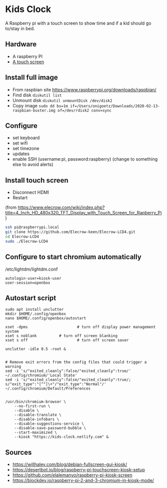 
# Kids Clock

A Raspberry pi with a touch screen to show time and if a kid should go to/stay in bed.

## Hardware

- A raspberry PI 
- [A touch screen](https://www.aliexpress.com/item/32697314519.html?spm=a2g0s.9042311.0.0.50954c4d4U5GmI)

## Install full image

- From raspbian site https://www.raspberrypi.org/downloads/raspbian/
- Find disk `diskutil list`
- Unmount disk `diskutil unmountDisk /dev/disk2`
- Copy image `sudo dd bs=1m if=/Users/onigoetz/Downloads/2020-02-13-raspbian-buster.img of=/dev/rdisk2 conv=sync`

## Configure

- set keyboard
- set wifi
- set timezone
- updates
- enable SSH (username:pi, password:raspberry) (change to something else to avoid alerts)

## Install touch screen

- Disconnect HDMI
- Restart

(from https://www.elecrow.com/wiki/index.php?title=4_Inch_HD_480x320_TFT_Display_with_Touch_Screen_for_Rapberry_Pi )

```bash
ssh pi@raspberrypi.local
git clone https://github.com/Elecrow-keen/Elecrow-LCD4.git
cd Elecrow-LCD4
sudo ./Elecrow-LCD4
```

## Configure to start chromium automatically

/etc/lightdm/lightdm.conf

```
autologin-user=kiosk-user
user-session=openbox
```


## Autostart script 

```
sudo apt install unclutter
mkdir $HOME/.config/openbox
nano $HOME/.config/openbox/autostart
```

```
xset -dpms                      # turn off display power management system
xset s noblank          # turn off screen blanking
xset s off                      # turn off screen saver

unclutter -idle 0.5 -root &


# Remove exit errors from the config files that could trigger a warning
sed -i 's/"exited_cleanly":false/"exited_cleanly":true/' ~/.config/chromium/'Local State'
sed -i 's/"exited_cleanly":false/"exited_cleanly":true/; s/"exit_type":"[^"]\+"/"exit_type":"Normal"/' ~/.config/chromium/Default/Preferences


/usr/bin/chromium-browser \
    --no-first-run \
    --disable \
    --disable-translate \
    --disable-infobars \
    --disable-suggestions-service \
    --disable-save-password-bubble \
    --start-maximized \
    --kiosk "https://kids-clock.netlify.com" &
```

## Sources

- https://willhaley.com/blog/debian-fullscreen-gui-kiosk/
- https://desertbot.io/blog/raspberry-pi-touchscreen-kiosk-setup
- https://github.com/elalemanyo/raspberry-pi-kiosk-screen
- https://blockdev.io/raspberry-pi-2-and-3-chromium-in-kiosk-mode/


